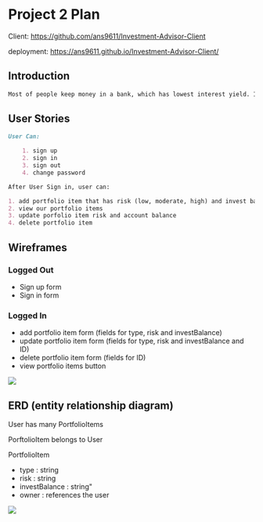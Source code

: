 # Project 2 Plan

Client:
https://github.com/ans9611/Investment-Advisor-Client

deployment:
https://ans9611.github.io/Investment-Advisor-Client/

## Introduction
```md
Most of people keep money in a bank, which has lowest interest yield. I want to create a investment portfolio management advisor for passive investors.
```

## User Stories



```md
User Can:

    1. sign up
    2. sign in
    3. sign out
    4. change password

After User Sign in, user can:

1. add portfolio item that has risk (low, moderate, high) and invest balance
2. view our portfolio items
3. update porfolio item risk and account balance
4. delete portfolio item

```

## Wireframes
### Logged Out

- Sign up form
- Sign in form

### Logged In

- add portfolio item form (fields for type, risk and investBalance)
- update portfolio item form (fields for type, risk and investBalance and ID)
- delete portfolio item form (fields for ID)
- view portfolio items button


![](https://i.imgur.com/QF3ScIr.jpg)




## ERD (entity relationship diagram)


User has many PortfolioItems

PorftolioItem belongs to User

PortfolioItem

* type : string
* risk : string
* investBalance : string"
* owner : references the user


![](https://i.imgur.com/slbNOuh.jpg)

